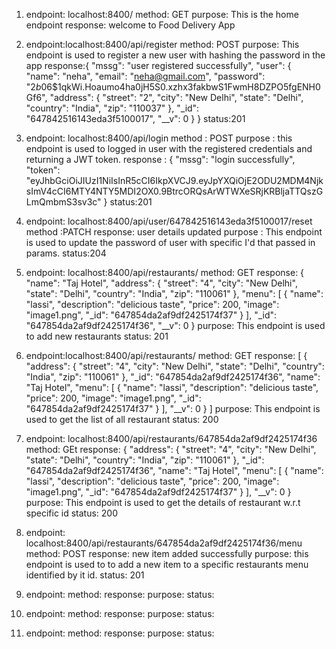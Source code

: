 1. endpoint: localhost:8400/
method: GET
purpose: This is the home endpoint
response: welcome to Food Delivery App

2. endpoint:localhost:8400/api/register
method: POST
purpose: This endpoint is used to register a new user with hashing the password in the app
response:{
  "mssg": "user registered successfully",
  "user": {
    "name": "neha",
    "email": "neha@gmail.com",
    "password": "$2b$06$1qkWi.Hoaumo4ha0jH5S0.xzhx3fakbwS1FwmH8DZPO5fgENH0Gf6",
    "address": {
      "street": "2",
      "city": "New Delhi",
      "state": "Delhi",
      "country": "India",
      "zip": "110037"
    },
    "_id": "647842516143eda3f5100017",
    "__v": 0
  }
}
status:201

3. endpoint: localhost:8400/api/login
method : POST
purpose : this endpoint is used to logged in user with the registered credentials and returning a JWT token.
response : {
  "mssg": "login successfully",
  "token": "eyJhbGciOiJIUzI1NiIsInR5cCI6IkpXVCJ9.eyJpYXQiOjE2ODU2MDM4NjksImV4cCI6MTY4NTY5MDI2OX0.9BtrcORQsArWTWXeSRjKRBljaTTQszGLmQmbmS3sv3c"
}
status:201

4. endpoint: localhost:8400/api/user/647842516143eda3f5100017/reset
method :PATCH
response: user details updated
purpose : This endpoint is used to update the password of user with specific I'd that passed in params.
status:204

5. endpoint: localhost:8400/api/restaurants/
method: GET
response: {
  "name": "Taj Hotel",
  "address": {
    "street": "4",
    "city": "New Delhi",
    "state": "Delhi",
    "country": "India",
    "zip": "110061"
  },
  "menu": [
    {
      "name": "lassi",
      "description": "delicious taste",
      "price": 200,
      "image": "image1.png",
      "_id": "647854da2af9df2425174f37"
    }
  ],
  "_id": "647854da2af9df2425174f36",
  "__v": 0
}
purpose: This endpoint is used to add new restaurants 
status: 201

6. endpoint:localhost:8400/api/restaurants/
method: GET
response: [
  {
    "address": {
      "street": "4",
      "city": "New Delhi",
      "state": "Delhi",
      "country": "India",
      "zip": "110061"
    },
    "_id": "647854da2af9df2425174f36",
    "name": "Taj Hotel",
    "menu": [
      {
        "name": "lassi",
        "description": "delicious taste",
        "price": 200,
        "image": "image1.png",
        "_id": "647854da2af9df2425174f37"
      }
    ],
    "__v": 0
  }
]
purpose: This endpoint is used to get the list of all restaurant
status: 200

7. endpoint: localhost:8400/api/restaurants/647854da2af9df2425174f36
method: GEt
response: {
  "address": {
    "street": "4",
    "city": "New Delhi",
    "state": "Delhi",
    "country": "India",
    "zip": "110061"
  },
  "_id": "647854da2af9df2425174f36",
  "name": "Taj Hotel",
  "menu": [
    {
      "name": "lassi",
      "description": "delicious taste",
      "price": 200,
      "image": "image1.png",
      "_id": "647854da2af9df2425174f37"
    }
  ],
  "__v": 0
}
purpose: This endpoint is used to get the details of restaurant w.r.t specific id
status: 200

8. endpoint: localhost:8400/api/restaurants/647854da2af9df2425174f36/menu
method: POST
response: new item added successfully
purpose: this endpoint is used to to add a new item to a specific restaurants menu identified by it id.
status: 201

9. endpoint: 
method: 
response: 
purpose: 
status: 

10. endpoint: 
method: 
response: 
purpose: 
status: 

11. endpoint: 
method: 
response: 
purpose: 
status: 